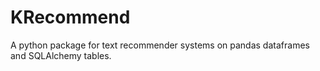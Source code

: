 # KRecommend
A python package for text recommender systems on pandas dataframes and SQLAlchemy tables.


